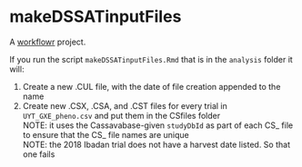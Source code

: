 # makeDSSATinputFiles

A [workflowr][] project.

[workflowr]: https://github.com/jdblischak/workflowr

If you run the script `makeDSSATinputFiles.Rmd` that is in the `analysis` folder
it will:  
1. Create a new .CUL file, with the date of file creation appended to the name  
2. Create new .CSX, .CSA, and .CST files for every trial in `UYT_GXE_pheno.csv`
and put them in the CSfiles folder  
NOTE: it uses the Cassavabase-given `studyDbId` as part of each CS_ file to 
ensure that the CS_ file names are unique  
NOTE: the 2018 Ibadan trial does not have a harvest date listed.  So that one
fails
